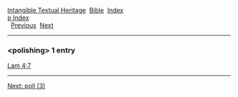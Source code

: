 [Intangible Textual Heritage](../../index)  [Bible](../index) 
[Index](index)   
[p Index](_p_)  
  [Previous](c08666)  [Next](c08668) 

------------------------------------------------------------------------

### &lt;polishing&gt; 1 entry

[Lam 4:7](../kjv/lam004.htm#007)  

------------------------------------------------------------------------

[Next: poll (3)](c08668)
